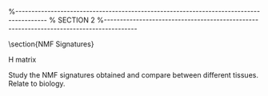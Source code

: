%----------------------------------------------------------------------------------------
%	SECTION 2
%----------------------------------------------------------------------------------------

\section{NMF Signatures}

H matrix

Study the NMF signatures obtained and compare between different tissues. Relate to biology.